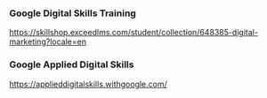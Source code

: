 ### Google Digital Skills Training
https://skillshop.exceedlms.com/student/collection/648385-digital-marketing?locale=en

### Google Applied Digital Skills
https://applieddigitalskills.withgoogle.com/

